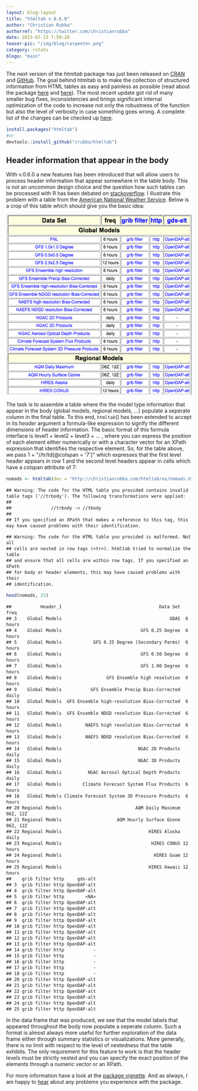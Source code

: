 ```yaml
---
layout: blog-layout
title: "htmltab v.0.6.0"
author: "Christian Rubba"
authorref: "https://twitter.com/christianrubba"
date: 2015-07-23 7:50:20
teaser-pic: "/img/blog/carpenter.png"
category: rstats
blogo: "main"
---
```


The next version of the *htmltab* package has just been released on [CRAN](http://cran.r-project.org/web/packages/htmltab/) and [GitHub](https://github.com/crubba/htmltable). The goal behind htmltab is to make the collection of structured information from HTML tables as easy and painless as possible (read about the package [here](http://www.r-datacollection.com/blog/htmltab-Next-version-and-CRAN-release/) and [here](http://www.r-datacollection.com/blog/Hassle-free-data-from-HTML-tables-with-the-htmltable-package/)). The most recent update got rid of many smaller bug fixes, inconsistencies and brings significant internal optimization of the code to increase not only the robustness of the function but also the level of verbosity in case something goes wrong. A complete list of the changes can be checked up [here](http://cran.r-project.org/web/packages/htmltab/NEWS).

```r
install.packages("htmltab")
#or
devtools::install_github("crubba/htmltab")
```

## Header information that appear in the body
With v.0.6.0 a new features has been introduced that will allow users to process header information that appear somewhere in the table body. This is not an uncommon design choice and the question how such tables can be processed with R has been debated on [stackoverflow](http://stackoverflow.com/questions/27592575/dropped-rows-using-readhtmltable-in-r). I illustrate this problem with a table from the [American National Weather Service](http://nomads.ncep.noaa.gov/). Below is a crop of this table which should give you the basic idea:

<img class="intext-img" src="/img/blog/noaa.png">

The task is to assemble a table where the the model type information that appear in the body (global models, regional models, ...) populate a seperate column in the final table. To this end, `htmltab`() has been extended to accept in its _header_ argument a formula-like expression to signify the different dimensions of header information. The basic format of this formula interface is level1 + level2 + level3 + ... , where you can express the position of each element either numerically or with a character vector for an XPath expression that identifies the respective element. So, for the table above, we pass 1 + "//tr/td[@colspan = '7']" which expresses that the first level header appears in row 1 and the second level headers appear in cells which have a colspan attribute of 7:


```r
nomads <- htmltab(doc = "http://christianrubba.com/htmltab/ex/nomads.html", which = 1, header = 1 + "//tr/td[@colspan = '7']")
```

```
## Warning: The code for the HTML table you provided contains invalid table tags ('//trbody'). The following transformations were applied:
## 
##               //trbody -> //tbody 
## 
## If you specified an XPath that makes a reference to this tag, this may have caused problems with their identification.
```

```
## Warning: The code for the HTML table you provided is malformed. Not all
## cells are nested in row tags (<tr>). htmltab tried to normalize the table
## and ensure that all cells are within row tags. If you specified an XPath
## for body or header elements, this may have caused problems with their
## identification.
```

```r
head(nomads, 22)
```

```
##           Header_1                                     Data Set     freq
## 3    Global Models                                         GDAS  6 hours
## 4    Global Models                              GFS 0.25 Degree  6 hours
## 5    Global Models            GFS 0.25 Degree (Secondary Parms)  6 hours
## 6    Global Models                              GFS 0.50 Degree  6 hours
## 7    Global Models                              GFS 1.00 Degree  6 hours
## 8    Global Models                 GFS Ensemble high resolution  6 hours
## 9    Global Models           GFS Ensemble Precip Bias-Corrected    daily
## 10   Global Models  GFS Ensemble high-resolution Bias-Corrected  6 hours
## 11   Global Models  GFS Ensemble NDGD resolution Bias-Corrected  6 hours
## 12   Global Models         NAEFS high resolution Bias-Corrected  6 hours
## 13   Global Models         NAEFS NDGD resolution Bias-Corrected  6 hours
## 14   Global Models                             NGAC 2D Products    daily
## 15   Global Models                             NGAC 3D Products    daily
## 16   Global Models          NGAC Aerosol Optical Depth Products    daily
## 17   Global Models        Climate Forecast System Flux Products  6 hours
## 18   Global Models Climate Forecast System 3D Pressure Products  6 hours
## 20 Regional Models                            AQM Daily Maximum 06Z, 12Z
## 21 Regional Models                     AQM Hourly Surface Ozone 06Z, 12Z
## 22 Regional Models                                 HIRES Alaska    daily
## 23 Regional Models                                  HIRES CONUS 12 hours
## 24 Regional Models                                   HIRES Guam 12 hours
## 25 Regional Models                                 HIRES Hawaii 12 hours
##    grib filter http     gds-alt
## 3  grib filter http OpenDAP-alt
## 4  grib filter http OpenDAP-alt
## 5  grib filter http        <NA>
## 6  grib filter http OpenDAP-alt
## 7  grib filter http OpenDAP-alt
## 8  grib filter http OpenDAP-alt
## 9  grib filter http OpenDAP-alt
## 10 grib filter http OpenDAP-alt
## 11 grib filter http OpenDAP-alt
## 12 grib filter http OpenDAP-alt
## 13 grib filter http OpenDAP-alt
## 14 grib filter http           -
## 15 grib filter http           -
## 16 grib filter http           -
## 17 grib filter http           -
## 18 grib filter http           -
## 20 grib filter http OpenDAP-alt
## 21 grib filter http OpenDAP-alt
## 22 grib filter http OpenDAP-alt
## 23 grib filter http OpenDAP-alt
## 24 grib filter http OpenDAP-alt
## 25 grib filter http OpenDAP-alt
```

In the data frame that was produced, we see that the model labels that appeared throughout the body now populate a seperate column. Such a format is almost always more useful for further exploration of the data frame either through summary statistics or visualizations. More generally, there is no limit with respect to the level of nestedness that the table exhibits. The only requirement for this feature to work is that the header levels must be strictly nested and you can specify the exact position of the elements through a numeric vector or an XPath.

For more information have a look at the [package vignette](https://cran.r-project.org/web/packages/htmltab/vignettes/htmltab.html). And as always, I am happy to [hear](https://github.com/crubba/htmltab/issues) about any problems you experience with the package.
